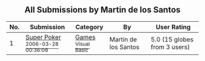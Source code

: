 ﻿<div align="center">

## All Submissions by Martin de los Santos

</div>

No.  | Submission | Category | By   | User Rating
---- | ---------- | -------- | ---- | -----------
1 | [Super Poker<br /><sup>2006-03-28 00:36:08</sup>](https://github.com/Planet-Source-Code/martin-de-los-santos-super-poker__1-64833) | [Games<br /><sup>Visual Basic</sup>](../ByCategory/games__1-38.md) | Martin de los Santos | 5.0 (15 globes from 3 users)
